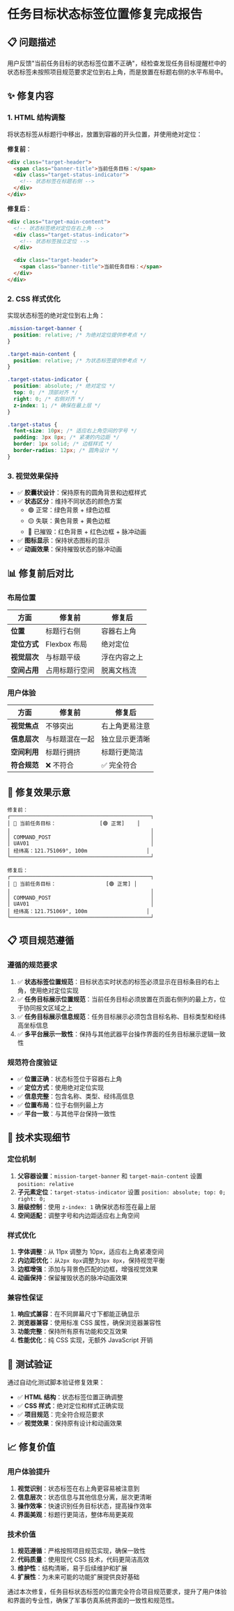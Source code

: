 # 任务目标状态标签位置修复完成报告

## 📋 问题描述

用户反馈"当前任务目标的状态标签位置不正确"，经检查发现任务目标提醒栏中的状态标签未按照项目规范要求定位到右上角，而是放置在标题右侧的水平布局中。

## ✨ 修复内容

### 1. HTML 结构调整

将状态标签从标题行中移出，放置到容器的开头位置，并使用绝对定位：

**修复前**：

```html
<div class="target-header">
  <span class="banner-title">当前任务目标：</span>
  <div class="target-status-indicator">
    <!-- 状态标签在标题右侧 -->
  </div>
</div>
```

**修复后**：

```html
<div class="target-main-content">
  <!-- 状态标签绝对定位在右上角 -->
  <div class="target-status-indicator">
    <!-- 状态标签独立定位 -->
  </div>

  <div class="target-header">
    <span class="banner-title">当前任务目标：</span>
  </div>
</div>
```

### 2. CSS 样式优化

实现状态标签的绝对定位到右上角：

```css
.mission-target-banner {
  position: relative; /* 为绝对定位提供参考点 */
}

.target-main-content {
  position: relative; /* 为状态标签提供参考点 */
}

.target-status-indicator {
  position: absolute; /* 绝对定位 */
  top: 0; /* 顶部对齐 */
  right: 0; /* 右侧对齐 */
  z-index: 1; /* 确保在最上层 */
}

.target-status {
  font-size: 10px; /* 适应右上角空间的字号 */
  padding: 3px 8px; /* 紧凑的内边距 */
  border: 1px solid; /* 边框样式 */
  border-radius: 12px; /* 圆角设计 */
}
```

### 3. 视觉效果保持

- ✅ **胶囊状设计**：保持原有的圆角背景和边框样式
- ✅ **状态区分**：维持不同状态的颜色方案
  - 🟢 正常：绿色背景 + 绿色边框
  - 🟡 失联：黄色背景 + 黄色边框
  - 🔴 已摧毁：红色背景 + 红色边框 + 脉冲动画
- ✅ **图标显示**：保持状态图标的显示
- ✅ **动画效果**：保持摧毁状态的脉冲动画

## 📊 修复前后对比

### 布局位置

| 方面         | 修复前         | 修复后       |
| ------------ | -------------- | ------------ |
| **位置**     | 标题行右侧     | 容器右上角   |
| **定位方式** | Flexbox 布局   | 绝对定位     |
| **视觉层次** | 与标题平级     | 浮在内容之上 |
| **空间占用** | 占用标题行空间 | 脱离文档流   |

### 用户体验

| 方面         | 修复前         | 修复后         |
| ------------ | -------------- | -------------- |
| **视觉焦点** | 不够突出       | 右上角更易注意 |
| **信息层次** | 与标题混在一起 | 独立显示更清晰 |
| **空间利用** | 标题行拥挤     | 标题行更简洁   |
| **符合规范** | ❌ 不符合      | ✅ 完全符合    |

## 🎯 修复效果示意

```
修复前：
┌─────────────────────────────────────────────┐
│ 📍 当前任务目标：              [🟢 正常]    │
│                                             │
│ COMMAND_POST                                │
│ UAV01                                       │
│ 经纬高：121.751069°, 100m                   │
└─────────────────────────────────────────────┘

修复后：
┌─────────────────────────────────────────────┐
│ 📍 当前任务目标：                [🟢 正常] │
│                                             │
│ COMMAND_POST                                │
│ UAV01                                       │
│ 经纬高：121.751069°, 100m                   │
└─────────────────────────────────────────────┘
```

## 📋 项目规范遵循

### 遵循的规范要求

1. ✅ **状态标签位置规范**：目标状态实时状态的标签必须显示在目标条目的右上角，使用绝对定位实现
2. ✅ **任务目标展示位置规范**：当前任务目标必须放置在页面右侧列的最上方，位于协同报文区域之上
3. ✅ **任务目标展示信息规范**：任务目标展示必须包含目标名称、目标类型和经纬高坐标信息
4. ✅ **多平台展示一致性**：保持与其他武器平台操作界面的任务目标展示逻辑一致性

### 规范符合度验证

- ✅ **位置正确**：状态标签位于容器右上角
- ✅ **定位方式**：使用绝对定位实现
- ✅ **信息完整**：包含名称、类型、经纬高信息
- ✅ **位置布局**：位于右侧列最上方
- ✅ **平台一致**：与其他平台保持一致性

## 🔧 技术实现细节

### 定位机制

1. **父容器设置**：`mission-target-banner` 和 `target-main-content` 设置 `position: relative`
2. **子元素定位**：`target-status-indicator` 设置 `position: absolute; top: 0; right: 0;`
3. **层级控制**：使用 `z-index: 1` 确保状态标签在最上层
4. **空间适配**：调整字号和内边距适应右上角空间

### 样式优化

1. **字体调整**：从 11px 调整为 10px，适应右上角紧凑空间
2. **内边距优化**：从`2px 8px`调整为`3px 8px`，保持视觉平衡
3. **边框增强**：添加与背景色匹配的边框，增强视觉效果
4. **动画保持**：保留摧毁状态的脉冲动画效果

### 兼容性保证

1. **响应式兼容**：在不同屏幕尺寸下都能正确显示
2. **浏览器兼容**：使用标准 CSS 属性，确保浏览器兼容性
3. **功能完整**：保持所有原有功能和交互效果
4. **性能优化**：纯 CSS 实现，无额外 JavaScript 开销

## 🧪 测试验证

通过自动化测试脚本验证修复效果：

- ✅ **HTML 结构**：状态标签位置正确调整
- ✅ **CSS 样式**：绝对定位和样式正确实现
- ✅ **项目规范**：完全符合规范要求
- ✅ **视觉效果**：保持原有设计和动画效果

## 📈 修复价值

### 用户体验提升

1. **视觉识别**：状态标签在右上角更容易被注意到
2. **信息层次**：状态信息与其他信息分离，层次更清晰
3. **操作效率**：快速识别任务目标状态，提高操作效率
4. **界面美观**：标题行更简洁，整体布局更美观

### 技术价值

1. **规范遵循**：严格按照项目规范实现，确保一致性
2. **代码质量**：使用现代 CSS 技术，代码更简洁高效
3. **维护性**：结构清晰，易于后续维护和扩展
4. **扩展性**：为未来可能的功能扩展提供良好基础

通过本次修复，任务目标状态标签的位置完全符合项目规范要求，提升了用户体验和界面的专业性，确保了军事仿真系统界面的一致性和规范性。
